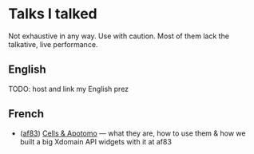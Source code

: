 # Talks I talked

Not exhaustive in any way. Use with caution. Most of them lack the talkative, live performance.

## English

TODO: host and link my English prez

## French

* ([af83](http://www.af83.com)) [Cells & Apotomo](http://chikamichi.github.com/presentations/Cells%20&%20Apotomo%20(fr)/) — what they are, how to use them & how we built a big Xdomain API widgets with it at af83
